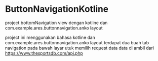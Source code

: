 # ButtonNavigationKotline
project bottomNavigation view dengan kotline dan com.example.ares.buttonnavigation.anko layout

project ini menggunakan bahasa kotline dan com.example.ares.buttonnavigation.anko layout
terdapat dua buah tab navigation pada bawah layar utuk memilih request data 
data di ambil dari https://www.thesportsdb.com/api.php 

